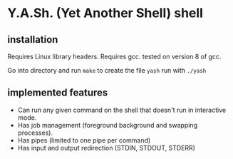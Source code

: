 # Y.A.Sh. (Yet Another Shell) shell

## installation 

Requires Linux library headers. Requires gcc. tested on version 8 of gcc.

Go into directory and run `make` to create the file `yash` run with `./yash` 

## implemented features

* Can run any given command on the shell that doesn't run in interactive mode.
* Has job management (foreground background and swapping processes).
* Has pipes (limited to one pipe per command)
* Has input and output redirection (STDIN, STDOUT, STDERR)


